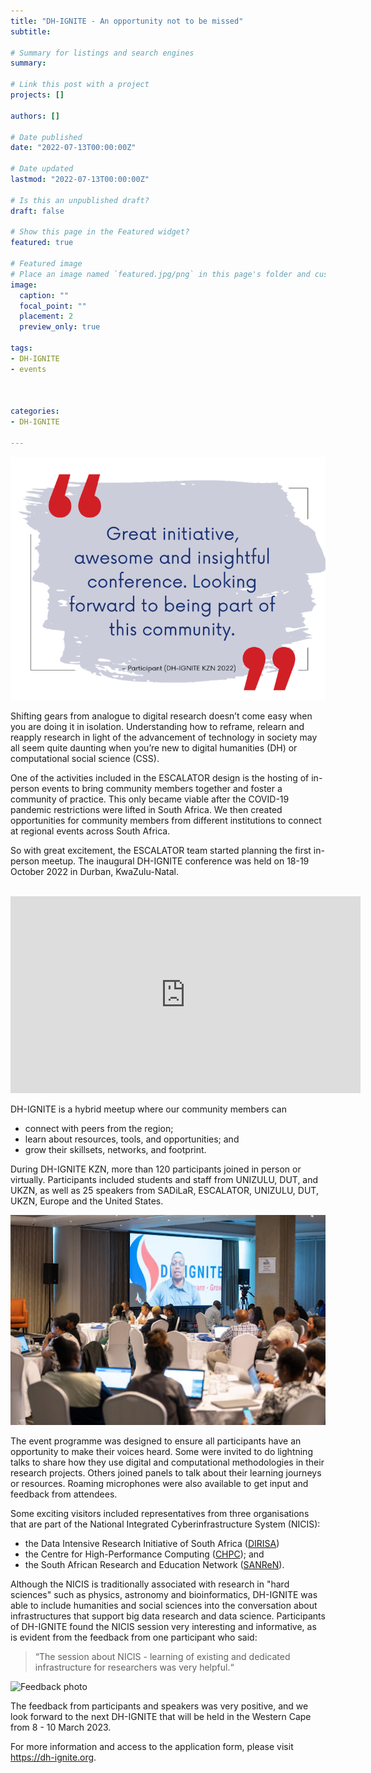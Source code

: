 ```yaml
---
title: "DH-IGNITE - An opportunity not to be missed"
subtitle: 

# Summary for listings and search engines
summary:  

# Link this post with a project
projects: []

authors: []

# Date published
date: "2022-07-13T00:00:00Z"

# Date updated
lastmod: "2022-07-13T00:00:00Z"

# Is this an unpublished draft?
draft: false

# Show this page in the Featured widget?
featured: true

# Featured image
# Place an image named `featured.jpg/png` in this page's folder and customize its options here.
image:
  caption: ""
  focal_point: ""
  placement: 2
  preview_only: true

tags:
- DH-IGNITE
- events



categories:
- DH-IGNITE

---
```

![Quote from attendee](quote1.png)


Shifting gears from analogue to digital research doesn’t come easy when you are doing it in isolation. Understanding how to reframe, relearn and reapply research in light of the advancement of technology in society may all seem quite daunting when you’re new to digital humanities (DH) or computational social science (CSS). 

One of the activities included in the ESCALATOR design is the hosting of in-person events to bring community members together and foster a community of practice. This only became viable after the COVID-19 pandemic restrictions were lifted in South Africa.  We then created opportunities for community members from different institutions to connect at regional events across South Africa.

So with great excitement, the ESCALATOR team started planning the first in-person meetup. The inaugural DH-IGNITE conference was held on 18-19 October 2022 in Durban, KwaZulu-Natal.

<br>

<iframe width="560" height="315" src="https://www.youtube.com/embed/bZ0jQ9lV3_s" title="YouTube video player" frameborder="0" allow="accelerometer; autoplay; clipboard-write; encrypted-media; gyroscope; picture-in-picture; web-share" allowfullscreen></iframe>

<br>

DH-IGNITE is a hybrid meetup where our community members can 
- connect with peers from the region; 
- learn about resources, tools, and opportunities; and
- grow their skillsets, networks, and footprint. 

During DH-IGNITE KZN, more than 120 participants joined in person or virtually. Participants included students and staff from UNIZULU, DUT, and UKZN, as well as 25 speakers from SADiLaR, ESCALATOR, UNIZULU, DUT, UKZN, Europe and the United States.

![Event photo](eventphoto1.jpg)

The event programme was designed to ensure all participants have an opportunity to make their voices heard. Some were invited to do lightning talks to share how they use digital and computational methodologies in their research projects. Others joined panels to talk about their learning journeys or resources. Roaming microphones were also available to get input and feedback from attendees.

Some exciting visitors included representatives from three organisations that are part of the National Integrated Cyberinfrastructure System (NICIS):
- the Data Intensive Research Initiative of South Africa ([DIRISA](https://www.dirisa.ac.za/))
- the Centre for High-Performance Computing ([CHPC](https://www.chpc.ac.za/)); and
- the South African Research and Education Network ([SANReN](https://www.sanren.ac.za/)).

Although the NICIS is traditionally associated with research in "hard sciences" such as physics, astronomy and bioinformatics, DH-IGNITE was able to include humanities and social sciences into the conversation about infrastructures that support big data research and data science. Participants of DH-IGNITE found the NICIS session very interesting and informative, as is evident from the feedback from one participant who said:

> “The session about NICIS - learning of existing and dedicated infrastructure for researchers was very helpful.“

![Feedback photo](feedbackphoto1.jpg)

The feedback from participants and speakers was very positive, and we look forward to the next DH-IGNITE that will be held in the Western Cape from 8 - 10 March 2023.

For more information and access to the application form, please visit https://dh-ignite.org.



